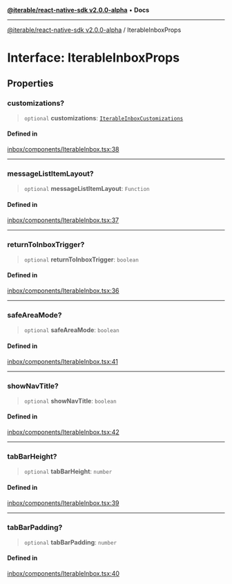 [**@iterable/react-native-sdk v2.0.0-alpha**](../README.md) • **Docs**

***

[@iterable/react-native-sdk v2.0.0-alpha](../globals.md) / IterableInboxProps

# Interface: IterableInboxProps

## Properties

### customizations?

> `optional` **customizations**: [`IterableInboxCustomizations`](../type-aliases/IterableInboxCustomizations.md)

#### Defined in

[inbox/components/IterableInbox.tsx:38](https://github.com/Iterable/react-native-sdk/blob/33a336d972ce3f91e45be0626b4337400455463a/src/inbox/components/IterableInbox.tsx#L38)

***

### messageListItemLayout?

> `optional` **messageListItemLayout**: `Function`

#### Defined in

[inbox/components/IterableInbox.tsx:37](https://github.com/Iterable/react-native-sdk/blob/33a336d972ce3f91e45be0626b4337400455463a/src/inbox/components/IterableInbox.tsx#L37)

***

### returnToInboxTrigger?

> `optional` **returnToInboxTrigger**: `boolean`

#### Defined in

[inbox/components/IterableInbox.tsx:36](https://github.com/Iterable/react-native-sdk/blob/33a336d972ce3f91e45be0626b4337400455463a/src/inbox/components/IterableInbox.tsx#L36)

***

### safeAreaMode?

> `optional` **safeAreaMode**: `boolean`

#### Defined in

[inbox/components/IterableInbox.tsx:41](https://github.com/Iterable/react-native-sdk/blob/33a336d972ce3f91e45be0626b4337400455463a/src/inbox/components/IterableInbox.tsx#L41)

***

### showNavTitle?

> `optional` **showNavTitle**: `boolean`

#### Defined in

[inbox/components/IterableInbox.tsx:42](https://github.com/Iterable/react-native-sdk/blob/33a336d972ce3f91e45be0626b4337400455463a/src/inbox/components/IterableInbox.tsx#L42)

***

### tabBarHeight?

> `optional` **tabBarHeight**: `number`

#### Defined in

[inbox/components/IterableInbox.tsx:39](https://github.com/Iterable/react-native-sdk/blob/33a336d972ce3f91e45be0626b4337400455463a/src/inbox/components/IterableInbox.tsx#L39)

***

### tabBarPadding?

> `optional` **tabBarPadding**: `number`

#### Defined in

[inbox/components/IterableInbox.tsx:40](https://github.com/Iterable/react-native-sdk/blob/33a336d972ce3f91e45be0626b4337400455463a/src/inbox/components/IterableInbox.tsx#L40)
